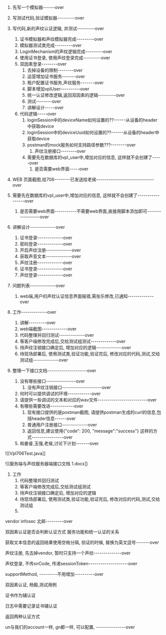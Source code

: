1. 先写一个模拟器------over
2. 写测试代码,验证模拟器---------over
3. 写代码,新的声纹认证逻辑, 并测试---------over
	1. 证书模拟器和声纹模拟器完成---------over
	2. 模拟器测试类完成---------over
	3. LoginMechanism的声纹逻辑完成---------over
	4. 使用证书登录, 使用声纹登录完成---------over
	5. 双因素登录--------over
		1. 去掉设备的限制--------over
		2. 运营增加证书服务-------over
		3. 租户配置证书服务,声纹服务-------over
		4. 脚本增加vplUser----------over
		5. 统一认证修改逻辑,返回双因素的逻辑---------over
		6. 测试--------over
		7. 讲解设计-----over
	6. 代码逻辑-----over
		1. loginSession中的deviceName如何设置的??------从设备的header中获取device
		2. loginSession中的deviceUuid如何设置的??------从设备的header中获取device
		3. postman的mock服务如何支持路径参数???--------over
			1. 声纹注册接口--------over
		4. 需要先在数据库的vpl_user中,增加对应的信息, 这样就不会创建了-----over
			1. 是否需要web界面-----over

1. WEB 页面截图,给706--------已发送给老侯-----------------------------over
2. 需要先在数据库的vpl_user中,增加对应的信息, 这样就不会创建了-----------------over
	1. 是否需要web界面-----------不需要web界面,直接用脚本添加即可-----------------over
3. 讲解设计-------------over
	1. 证书登录-------------over
	2. 密码登录-------------over
	3. 开启声纹注册-------------over
	4. 获取声音文本-------------over
	5. 声纹注册-------------over
	6. 证书登录-------------over
	7. 声纹登录-------------over
4. 问题列表-------------over
	1. web端,用户的声纹认证信息界面报错,需张乐修改,已通知-------------over
5. 工作-------------over
	1. 讲解---------over
	2. web端截图-------------over
	3. 代码整理并回归测试-------------over
	4. 等客户端修改完成后,交给测试组测试-------------over
	5. 待声纹注销接口确定后, 增加对应的逻辑-------------over
	6. 待现场部署后, 使用测试类,验证功能,验证完后, 修改对应的代码,测试,交给测试组-------------over

1. 整理一下接口文档--------------------over
	1. 没有哪些接口---------------over
		1. 没有声纹注销接口--------------------over
	2. 何时可以提供调试的环境------------over
	3. 请提供一些调试的文本和对应的wav文件-------------------------over
	4. 有哪些需要改进------------over
		1. 现有接口提供的是postman截图, 请提供postman生成的curl的信息,包括header信息------over
		2. 普通用户注册接口-------------over
		3. 返回信息,建议使用{"code": 200, "message":"success"} 这样的方式----------------over
	5. 和姜睿,玉强,老侯,讨论下计划-------over

![[Vpl706Test.java]]

![[服务端与声纹服务器端接口文档 1.docx]]







1. 工作
	1. 代码整理并回归测试
	2. 等客户端修改完成后,交给测试组测试
	3. 待声纹注销接口确定后, 增加对应的逻辑
	4. 待现场部署后, 使用测试类,验证功能,验证完后, 修改对应的代码,测试,交给测试组
	5. 
vendor infosec 北邮---------over

双因素认证是否会判断认证方式
服务功能和统一认证的关系

获取文本信息的返回结果使用空格分隔, 验证的时候, 替换为英文逗号-------over

声纹注册, 先去掉vendor, 暂时只支持一个声纹--------------over

声纹登录, 不传snCode, 传递sessionToken--------------------over

supportMethod, ---------不用增加----------over

双因素认证, 杨毅,测试用例

证书作为辅认证

日志中需要记录证书辅认证

返回两种认证方式

un与我们的account一样, gn都一样, 可以配置, ---------------over

